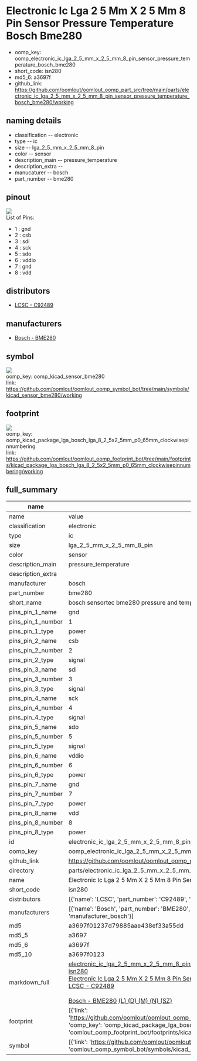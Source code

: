 # Electronic Ic Lga 2 5 Mm X 2 5 Mm 8 Pin Sensor Pressure Temperature Bosch Bme280

  
* oomp_key: oomp_electronic_ic_lga_2_5_mm_x_2_5_mm_8_pin_sensor_pressure_temperature_bosch_bme280 
* short_code: isn280
* md5_6: a3697f  
* github_link: https://github.com/oomlout/oomlout_oomp_part_src/tree/main/parts/electronic_ic_lga_2_5_mm_x_2_5_mm_8_pin_sensor_pressure_temperature_bosch_bme280/working  
## naming details
* classification -- electronic
* type -- ic
* size -- lga_2_5_mm_x_2_5_mm_8_pin
* color -- sensor
* description_main -- pressure_temperature
* description_extra -- 
* manucaturer -- bosch
* part_number -- bme280
## pinout
![](working_pinout_600.png)  
List of Pins:

* 1 : gnd
* 2 : csb
* 3 : sdi
* 4 : sck
* 5 : sdo
* 6 : vddio
* 7 : gnd
* 8 : vdd
## distributors
* [LCSC - C92489](https://lcsc.com/product-detail/C92489.html)  

## manufacturers
* [Bosch - BME280](https://www.bosch-sensortec.com/products/environmental-sensors/humidity-sensors-bme280/)  

## symbol

![](symbol/0/working/working_600.png)  
oomp_key: oomp_kicad_sensor_bme280  
link: https://github.com/oomlout/oomlout_oomp_symbol_bot/tree/main/symbols/kicad_sensor_bme280/working  

## footprint

![](footprint/0/working/working_600.png)  
oomp_key: oomp_kicad_package_lga_bosch_lga_8_2_5x2_5mm_p0_65mm_clockwisepinnumbering  
link: https://github.com/oomlout/oomlout_oomp_footprint_bot/tree/main/footprints/kicad_package_lga_bosch_lga_8_2_5x2_5mm_p0_65mm_clockwisepinnumbering/working  

## full_summary
| name | value | 
| --- | --- | 
| name | value | 
| classification | electronic | 
| type | ic | 
| size | lga_2_5_mm_x_2_5_mm_8_pin | 
| color | sensor | 
| description_main | pressure_temperature | 
| description_extra |  | 
| manufacturer | bosch | 
| part_number | bme280 | 
| short_name | bosch sensortec bme280 pressure and temperature sensor | 
| pins_pin_1_name | gnd | 
| pins_pin_1_number | 1 | 
| pins_pin_1_type | power | 
| pins_pin_2_name | csb | 
| pins_pin_2_number | 2 | 
| pins_pin_2_type | signal | 
| pins_pin_3_name | sdi | 
| pins_pin_3_number | 3 | 
| pins_pin_3_type | signal | 
| pins_pin_4_name | sck | 
| pins_pin_4_number | 4 | 
| pins_pin_4_type | signal | 
| pins_pin_5_name | sdo | 
| pins_pin_5_number | 5 | 
| pins_pin_5_type | signal | 
| pins_pin_6_name | vddio | 
| pins_pin_6_number | 6 | 
| pins_pin_6_type | power | 
| pins_pin_7_name | gnd | 
| pins_pin_7_number | 7 | 
| pins_pin_7_type | power | 
| pins_pin_8_name | vdd | 
| pins_pin_8_number | 8 | 
| pins_pin_8_type | power | 
| id | electronic_ic_lga_2_5_mm_x_2_5_mm_8_pin_sensor_pressure_temperature_bosch_bme280 | 
| oomp_key | oomp_electronic_ic_lga_2_5_mm_x_2_5_mm_8_pin_sensor_pressure_temperature_bosch_bme280 | 
| github_link | https://github.com/oomlout/oomlout_oomp_part_src/tree/main/parts/electronic_ic_lga_2_5_mm_x_2_5_mm_8_pin_sensor_pressure_temperature_bosch_bme280/working | 
| directory | parts/electronic_ic_lga_2_5_mm_x_2_5_mm_8_pin_sensor_pressure_temperature_bosch_bme280 | 
| name | Electronic Ic Lga 2 5 Mm X 2 5 Mm 8 Pin Sensor Pressure Temperature Bosch Bme280 | 
| short_code | isn280 | 
| distributors | [{'name': 'LCSC', 'part_number': 'C92489', 'link': 'https://lcsc.com/product-detail/C92489.html', 'id': 'distributor_lcsc'}] | 
| manufacturers | [{'name': 'Bosch', 'part_number': 'BME280', 'link': 'https://www.bosch-sensortec.com/products/environmental-sensors/humidity-sensors-bme280/', 'id': 'manufacturer_bosch'}] | 
| md5 | a3697f01237d79885aae438ef33a55dd | 
| md5_5 | a3697 | 
| md5_6 | a3697f | 
| md5_10 | a3697f0123 | 
| markdown_full | [electronic_ic_lga_2_5_mm_x_2_5_mm_8_pin_sensor_pressure_temperature_bosch_bme280](https://github.com/oomlout/oomlout_oomp_part_src/tree/main/parts/electronic_ic_lga_2_5_mm_x_2_5_mm_8_pin_sensor_pressure_temperature_bosch_bme280/working)<br>[isn280](https://github.com/oomlout/oomlout_oomp_part_src/tree/main/parts/electronic_ic_lga_2_5_mm_x_2_5_mm_8_pin_sensor_pressure_temperature_bosch_bme280/working)<br>[Electronic Ic Lga 2 5 Mm X 2 5 Mm 8 Pin Sensor Pressure Temperature Bosch Bme280](https://github.com/oomlout/oomlout_oomp_part_src/tree/main/parts/electronic_ic_lga_2_5_mm_x_2_5_mm_8_pin_sensor_pressure_temperature_bosch_bme280/working)<br>[LCSC - C92489<br>](https://lcsc.com/product-detail/C92489.html)<br>[Bosch - BME280](https://www.bosch-sensortec.com/products/environmental-sensors/humidity-sensors-bme280/) [(L)  ](https://www.lcsc.com/search?q=BME280)[(D)  ](https://www.digikey.com/en/products?keywords=BME280)[(M)  ](https://www.mouser.com/Search/Refine?Keyword=BME280)[(N)  ](https://www.newark.com/search?st=BME280)[(SZ)  ](https://so.szlcsc.com/global.html?k=BME280)<br> | 
| footprint | [{'link': 'https://github.com/oomlout/oomlout_oomp_footprint_bot/tree/main/foootprntss/kicad_package_lga_bosch_lga_8_2_5x2_5mm_p0_65mm_clockwisepinnumbering', 'oomp_key': 'oomp_kicad_package_lga_bosch_lga_8_2_5x2_5mm_p0_65mm_clockwisepinnumbering', 'directory': 'oomlout_oomp_footprint_bot/footprints/kicad_package_lga_bosch_lga_8_2_5x2_5mm_p0_65mm_clockwisepinnumbering//working/working.kicad_mod'}] | 
| symbol | [{'link': 'https://github.com/oomlout/oomlout_oomp_symbol_bot/tree/main/symbols/kicad_sensor_bme280', 'oomp_key': 'oomp_kicad_sensor_bme280', 'directory': 'oomlout_oomp_symbol_bot/symbols/kicad_sensor_bme280//working/working.kicad_sym'}] | 
